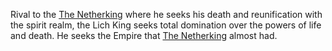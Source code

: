 Rival to the [The Netherking](The%20Netherking.md) where he seeks his death and reunification with the spirit realm, the Lich King seeks total domination over the powers of life and death. He seeks the Empire that [The Netherking](The%20Netherking.md) almost had.